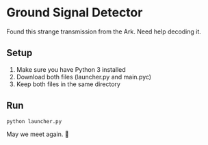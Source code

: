 # Ground Signal Detector

Found this strange transmission from the Ark. Need help decoding it.

## Setup
1. Make sure you have Python 3 installed
2. Download both files (launcher.py and main.pyc)
3. Keep both files in the same directory

## Run
```bash
python launcher.py
```

May we meet again. 🚀